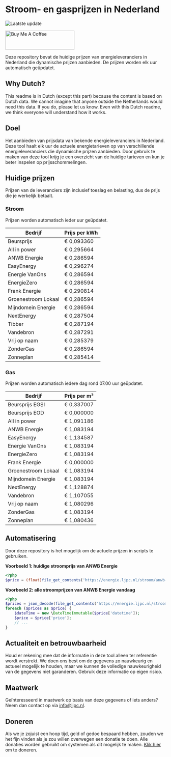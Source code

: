# Stroom- en gasprijzen in Nederland

![Laatste update](https://img.shields.io/badge/laatste%20update-2023--12--15%2020%3A00%20CET-brightgreen)

<a href="https://www.buymeacoffee.com/Lars-" target="_blank"><img src="https://cdn.buymeacoffee.com/buttons/v2/default-orange.png" alt="Buy Me A Coffee" height="60" style="height: 60px !important;width: 217px !important;" ></a>

Deze repository bevat de huidige prijzen van energieleveranciers in Nederland die dynamische prijzen aanbieden. De prijzen worden elk uur automatisch geüpdatet.

## Why Dutch?

This readme is in Dutch (except this part) because the content is based on Dutch data. We cannot imagine that anyone outside the Netherlands would need this data. If you do, please let us know. Even with this Dutch readme, we think
everyone will understand how it works.

## Doel

Het aanbieden van prijsdata van bekende energieleveranciers in Nederland. Deze tool haalt elk uur de actuele energietarieven op van verschillende energieleveranciers die dynamische prijzen aanbieden. Door gebruik te maken van deze tool
krijg je een overzicht van de huidige tarieven en kun je beter inspelen op prijsschommelingen.

## Huidige prijzen

Prijzen van de leveranciers zijn inclusief toeslag en belasting, dus de prijs die je werkelijk betaalt.

### Stroom

Prijzen worden automatisch ieder uur geüpdatet.

 Bedrijf | Prijs per kWh 
---------|---------------
Beursprijs | € 0,093360
All in power | € 0,295664
ANWB Energie | € 0,286594
EasyEnergy | € 0,296274
Energie VanOns | € 0,286594
EnergieZero | € 0,286594
Frank Energie | € 0,290814
Groenestroom Lokaal | € 0,286594
Mijndomein Energie | € 0,286594
NextEnergy | € 0,287504
Tibber | € 0,287194
Vandebron | € 0,287291
Vrij op naam | € 0,285379
ZonderGas | € 0,286594
Zonneplan | € 0,285414


### Gas

Prijzen worden automatisch iedere dag rond 07.00 uur geüpdatet.

 Bedrijf | Prijs per m³ 
---------|--------------
Beursprijs EGSI | € 0,337007
Beursprijs EOD | € 0,000000
All in power | € 1,091186
ANWB Energie | € 1,083194
EasyEnergy | € 1,134587
Energie VanOns | € 1,083194
EnergieZero | € 1,083194
Frank Energie | € 0,000000
Groenestroom Lokaal | € 1,083194
Mijndomein Energie | € 1,083194
NextEnergy | € 1,128874
Vandebron | € 1,107055
Vrij op naam | € 1,080296
ZonderGas | € 1,083194
Zonneplan | € 1,080436


## Automatisering

Door deze repository is het mogelijk om de actuele prijzen in scripts te gebruiken.

**Voorbeeld 1: huidige stroomprijs van ANWB Energie**

```php
<?php
$price = (float)file_get_contents('https://energie.ljpc.nl/stroom/anwb-energie-nu.txt');

```

**Voorbeeld 2: alle stroomprijzen van ANWB Energie vandaag**

```php
<?php
$prices = json_decode(file_get_contents('https://energie.ljpc.nl/stroom/all-in-power-vandaag.json'),true);
foreach ($prices as $price) {
    $dateTime = new \DateTimeImmutable($price['datetime']);
    $price = $price['price'];
    // ...
}
```

## Actualiteit en betrouwbaarheid

Houd er rekening mee dat de informatie in deze tool alleen ter referentie wordt verstrekt. We doen ons best om de gegevens zo nauwkeurig en actueel mogelijk te houden, maar we kunnen de volledige nauwkeurigheid van de gegevens niet
garanderen. Gebruik deze informatie op eigen risico.

## Maatwerk

Geïnteresseerd in maatwerk op basis van deze gegevens of iets anders? Neem dan contact op
via [info@ljpc.nl](mailto:info@ljpc.nl?subject=Energie%20prijzen).

## Doneren

Als we je zojuist een hoop tijd, geld of gedoe bespaard hebben, zouden we het fijn vinden als je zou willen overwegen een
donatie te doen. Alle donaties worden gebruikt om systemen als dit mogelijk te
maken. [Klik hier](https://www.buymeacoffee.com/Lars-) om te doneren.

